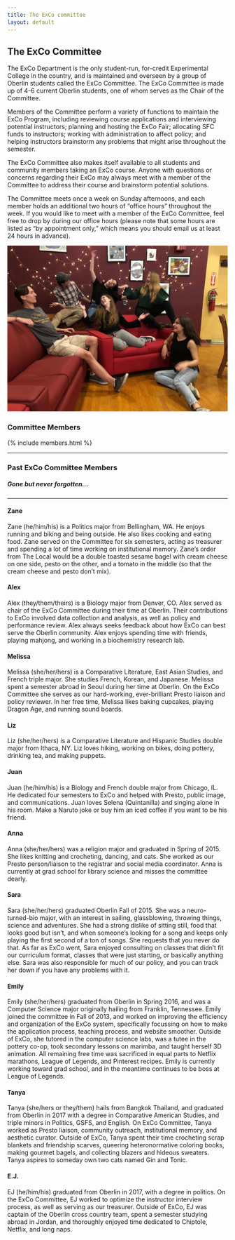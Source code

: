 ```yaml
---
title: The ExCo committee
layout: default
---
```

## The ExCo Committee

The ExCo Department is the only student-run, for-credit Experimental College in the country, and is maintained and overseen by a group of Oberlin students called the ExCo Committee. The ExCo Committee is made up of 4-6 current Oberlin students, one of whom serves as the Chair of the Committee.

Members of the Committee perform a variety of functions to maintain the ExCo Program, including reviewing course applications and interviewing potential instructors; planning and hosting the ExCo Fair; allocating SFC funds to instructors; working with administration to affect policy; and helping instructors brainstorm any problems that might arise throughout the semester.

The ExCo Committee also makes itself available to all students and community members taking an ExCo course. Anyone with questions or concerns regarding their ExCo may always meet with a member of the Committee to address their course and brainstorm potential solutions.

The Committee meets once a week on Sunday afternoons, and each member holds an additional two hours of “office hours” throughout the week. If you would like to meet with a member of the ExCo Committee, feel free to drop by during our office hours (please note that some hours are listed as “by appointment only,” which means you should email us at least 24 hours in advance).

![The ExCo Committee, Spring 2019](/img/committee.jpg)

### Committee Members

{% include members.html %}

___

### Past ExCo Committee Members
##### Gone but never forgotten...

---

#### Zane
Zane (he/him/his) is a Politics major from Bellingham, WA. He enjoys running and biking and being outside. He also likes cooking and eating food. Zane served on the Committee for six semesters, acting as treasurer and spending a lot of time working on institutional memory. Zane’s order from The Local would be a double toasted sesame bagel with cream cheese on one side, pesto on the other, and a tomato in the middle (so that the cream cheese and pesto don’t mix).

#### Alex
Alex (they/them/theirs) is a Biology major from Denver, CO. Alex served as chair of the ExCo Committee during their time at Oberlin. Their contributions to ExCo involved data collection and analysis, as well as policy and performance review. Alex always seeks feedback about how ExCo can best serve the Oberlin community. Alex enjoys spending time with friends, playing mahjong, and working in a biochemistry research lab. 

#### Melissa
Melissa (she/her/hers) is a Comparative Literature, East Asian Studies, and French triple major. She studies French, Korean, and Japanese. Melissa spent a semester abroad in Seoul during her time at Oberlin. On the ExCo Committee she serves as our hard-working, ever-brilliant Presto liaison and policy reviewer. In her free time, Melissa likes baking cupcakes, playing Dragon Age, and running sound boards.

#### Liz
Liz (she/her/hers) is a Comparative Literature and Hispanic Studies double major from Ithaca, NY. Liz loves hiking, working on bikes, doing pottery, drinking tea, and making puppets.

#### Juan
Juan (he/him/his) is a Biology and French double major from Chicago, IL. He dedicated four semesters to ExCo and helped with Presto, public image, and communications. Juan loves Selena (Quintanilla) and singing alone in his room. Make a Naruto joke or buy him an iced coffee if you want to be his friend.

#### Anna
Anna (she/her/hers) was a religion major and graduated in Spring of 2015. She likes knitting and crocheting, dancing, and cats. She worked as our Presto person/liaison to the registrar and social media coordinator. Anna is currently at grad school for library science and misses the committee dearly.

#### Sara
Sara (she/her/hers) graduated Oberlin Fall of 2015. She was a neuro-turned-bio major, with an interest in sailing, glassblowing, throwing things, science and adventures. She had a strong dislike of sitting still, food that looks good but isn’t, and when someone’s looking for a song and keeps only playing the first second of a ton of songs. She requests that you never do that. As far as ExCo went, Sara enjoyed consulting on classes that didn’t fit our curriculum format, classes that were just starting, or basically anything else. Sara was also responsible for much of our policy, and you can track her down if you have any problems with it.

#### Emily
Emily (she/her/hers) graduated from Oberlin in Spring 2016, and was a Computer Science major originally hailing from Franklin, Tennessee. Emily joined the committee in Fall of 2013, and worked on improving the efficiency and organization of the ExCo system, specifically focussing on how to make the application process, teaching process, and website smoother. Outside of ExCo, she tutored in the computer science labs, was a tutee in the pottery co-op, took secondary lessons on marimba, and taught herself 3D animation. All remaining free time was sacrificed in equal parts to Netflix marathons, League of Legends, and Pinterest recipes. Emily is currently working toward grad school, and in the meantime continues to be boss at League of Legends.

#### Tanya
Tanya (she/hers or they/them) hails from Bangkok Thailand, and graduated from Oberlin in 2017 with a degree in Comparative American Studies, and triple minors in Politics, GSFS, and English. On ExCo Committee, Tanya worked as Presto liaison, community outreach, institutional memory, and aesthetic curator. Outside of ExCo, Tanya spent their time crocheting scrap blankets and friendship scarves, queering heteronormative coloring books, making gourmet bagels, and collecting blazers and hideous sweaters. Tanya aspires to someday own two cats named Gin and Tonic.

#### E.J.
EJ (he/him/his) graduated from Oberlin in 2017, with a degree in politics. On the ExCo Committee, EJ worked to optimize the instructor interview process, as well as serving as our treasurer. Outside of ExCo, EJ was captain of the Oberlin cross country team, spent a semester studying abroad in Jordan, and thoroughly enjoyed time dedicated to Chiptole, Netflix, and long naps.
